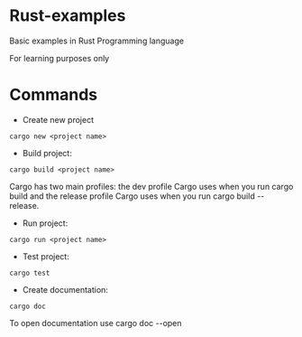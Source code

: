 # Rust-examples

Basic examples in Rust Programming language

For learning purposes only

# Commands

* Create new project 

```
cargo new <project name>
```

+ Build project: 
```
cargo build <project name>
```
Cargo has two main profiles: the dev profile Cargo uses when you run cargo build and the release profile Cargo uses when you run cargo build --release.

+ Run project: 
```
cargo run <project name>
```

+ Test project: 
```
cargo test
```

+ Create  documentation: 
```
cargo doc
```
To open documentation use cargo doc --open
